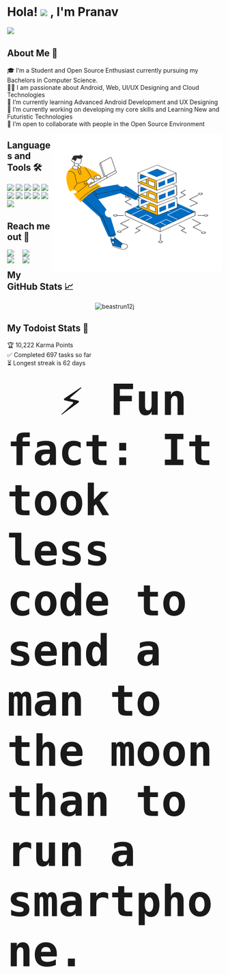 Hola! <img src="https://github.com/TheDudeThatCode/TheDudeThatCode/blob/master/Assets/Hi.gif" width="40px"> , I'm Pranav
===================================

![](https://visitor-badge.glitch.me/badge?page_id=beastrun12j.beastrun12j)
  
About Me 🚀
------------
🎓 I’m a Student and Open Source Enthusiast currently pursuing my Bachelors in Computer Science. </br>
👨‍💻 I am passionate about Android, Web, UI/UX Designing and Cloud Technologies</br>
🌱 I’m currently learning Advanced Android Development and UX Designing</br>
🔭 I’m currently working on developing my core skills and Learning New and Futuristic Technologies</br>
👯 I’m open to collaborate with people in the Open Source Environment</br>

<img align="right" alt="GIF" src="https://github.com/beastrun12j/beastrun12j/blob/master/60424-web-hosting.gif" width="400" height="320" />


Languages and Tools 🛠
-----------------------
<span>
<img src="https://img.icons8.com/color/48/000000/java-coffee-cup-logo.png">
<img src="https://img.icons8.com/color/48/000000/c-plus-plus-logo.png">
<img src="https://img.icons8.com/color/48/000000/python.png">
<img src="https://img.icons8.com/color/48/000000/android-os.png">
<img src="https://img.icons8.com/color/48/000000/adobe-illustrator.png">
<img src="https://img.icons8.com/color/48/000000/git.png">
<img src="https://img.icons8.com/ios-filled/50/000000/mysql.png">
<img src="https://img.icons8.com/color/48/000000/adobe-xd.png">
<img src="https://img.icons8.com/fluent/48/000000/google-cloud.png">
<img src="https://img.icons8.com/color/48/000000/html-5--v1.png">
<img src="https://img.icons8.com/color/48/000000/css3.png">
</span>

Reach me out 💬
----------------

<a href="https://www.linkedin.com/in/pranav-kumar-10a164143/">
  <img align="left" width="36px" src="https://img.icons8.com/ios-filled/50/4a90e2/linkedin-2--v2.png"  />
</a>
  
<a href="https://twitter.com/Beastrun_12j">
  <img align="left" width="36px" src="https://img.icons8.com/color/48/4a90e2/twitter--v2.png"/>
</a>
  
<a href="https://www.behance.net/pranavtiwari3">
  <img align="left" width="36px" src="https://img.icons8.com/color/48/000000/behance.png"/>
</a>
  
<a href="mailto:pranavtiwari12j@gmail.com">
  <img align="left" width="36px" src="https://img.icons8.com/color/48/000000/gmail.png" />
</a>
</br>

My GitHub Stats 📈
-------------------

<p align="center"> <img src="https://github-readme-stats.vercel.app/api?username=beastrun12j&show_icons=true&theme=gotham" alt="beastrun12j" />
</br>
  
My Todoist Stats 🚧 
--------------------

🏆  10,222 Karma Points                     
✅  Completed 697 tasks so far           
⏳  Longest streak is 62 days
  
<code style="font-size:100px"> <b> ⚡ Fun fact: It took less code to send a man to the moon than to run a smartphone.</b> </code>

